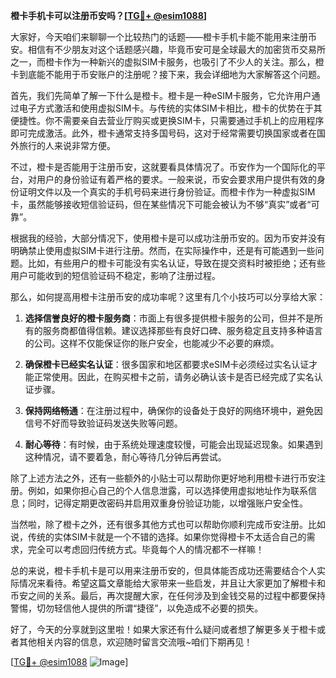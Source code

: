 **橙卡手机卡可以注册币安吗？[[TG💪+ @esim1088](https://t.me/s/esim1088)]**

大家好，今天咱们来聊聊一个比较热门的话题——橙卡手机卡能不能用来注册币安。相信有不少朋友对这个话题感兴趣，毕竟币安可是全球最大的加密货币交易所之一，而橙卡作为一种新兴的虚拟SIM卡服务，也吸引了不少人的关注。那么，橙卡到底能不能用于币安账户的注册呢？接下来，我会详细地为大家解答这个问题。

首先，我们先简单了解一下什么是橙卡。橙卡是一种eSIM卡服务，它允许用户通过电子方式激活和使用虚拟SIM卡。与传统的实体SIM卡相比，橙卡的优势在于其便捷性。你不需要亲自去营业厅购买或更换SIM卡，只需要通过手机上的应用程序即可完成激活。此外，橙卡通常支持多国号码，这对于经常需要切换国家或者在国外旅行的人来说非常方便。

不过，橙卡是否能用于注册币安，这就要看具体情况了。币安作为一个国际化的平台，对用户的身份验证有着严格的要求。一般来说，币安会要求用户提供有效的身份证明文件以及一个真实的手机号码来进行身份验证。而橙卡作为一种虚拟SIM卡，虽然能够接收短信验证码，但在某些情况下可能会被认为不够“真实”或者“可靠”。

根据我的经验，大部分情况下，使用橙卡是可以成功注册币安的。因为币安并没有明确禁止使用虚拟SIM卡进行注册。然而，在实际操作中，还是有可能遇到一些问题。比如，有些用户的橙卡可能没有实名认证，导致在提交资料时被拒绝；还有些用户可能收到的短信验证码不稳定，影响了注册过程。

那么，如何提高用橙卡注册币安的成功率呢？这里有几个小技巧可以分享给大家：

1. **选择信誉良好的橙卡服务商**：市面上有很多提供橙卡服务的公司，但并不是所有的服务商都值得信赖。建议选择那些有良好口碑、服务稳定且支持多种语言的公司。这样不仅能保证你的账户安全，也能减少不必要的麻烦。

2. **确保橙卡已经实名认证**：很多国家和地区都要求eSIM卡必须经过实名认证才能正常使用。因此，在购买橙卡之前，请务必确认该卡是否已经完成了实名认证步骤。

3. **保持网络畅通**：在注册过程中，确保你的设备处于良好的网络环境中，避免因信号不好而导致验证码发送失败等问题。

4. **耐心等待**：有时候，由于系统处理速度较慢，可能会出现延迟现象。如果遇到这种情况，请不要着急，耐心等待几分钟后再尝试。

除了上述方法之外，还有一些额外的小贴士可以帮助你更好地利用橙卡进行币安注册。例如，如果你担心自己的个人信息泄露，可以选择使用虚拟地址作为联系信息；同时，记得定期更改密码并启用双重身份验证功能，以增强账户安全性。

当然啦，除了橙卡之外，还有很多其他方式也可以帮助你顺利完成币安注册。比如说，传统的实体SIM卡就是一个不错的选择。如果你觉得橙卡不太适合自己的需求，完全可以考虑回归传统方式。毕竟每个人的情况都不一样嘛！

总的来说，橙卡手机卡是可以用来注册币安的，但具体能否成功还需要结合个人实际情况来看待。希望这篇文章能给大家带来一些启发，并且让大家更加了解橙卡和币安之间的关系。最后，再次提醒大家，在任何涉及到金钱交易的过程中都要保持警惕，切勿轻信他人提供的所谓“捷径”，以免造成不必要的损失。

好了，今天的分享就到这里啦！如果大家还有什么疑问或者想了解更多关于橙卡或者其他相关内容的信息，欢迎随时留言交流哦~咱们下期再见！

[[TG💪+ @esim1088](https://t.me/s/esim1088) ![Image](https://i.postimg.cc/4NQfJmqS/Snipaste-2025-05-13-00-14-12.png)]